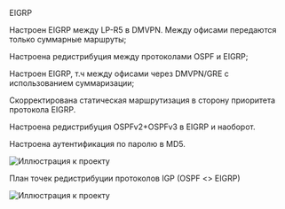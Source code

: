 EIGRP

Настроен EIGRP между LP-R5 в DMVPN. Между офисами передаются только суммарные маршруты;

Настроена редистрибуция между протоколами OSPF и EIGRP;

Настроен EIGRP, т.ч между офисами через DMVPN/GRE с использованием суммаризации;

Скорректирована статическая маршрутизация в сторону приоритета протокола EIGRP.

Настроена редистрибуция OSPFv2+OSPFv3 в EIGRP и наоборот.

Настроена аутентификация по паролю в MD5.

![Иллюстрация к проекту](https://github.com/vladimirvolfovich93/Part1/blob/main/EIGRP/Eigrp%20-%20redistribution.png)

План точек редистрибуции протоколов IGP (OSPF <> EIGRP)

![Иллюстрация к проекту](https://github.com/vladimirvolfovich93/Part1/blob/main/EIGRP/EIGRP%20-%20redistribution%202.png)
